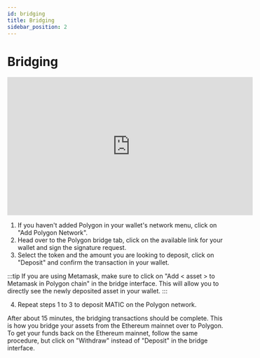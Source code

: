 ```yaml
---
id: bridging
title: Bridging
sidebar_position: 2
---
```


# Bridging

<iframe width="560" height="315" src="https://www.youtube.com/embed/gTq_CONyzWQ" title="YouTube video player" frameborder="0" allow="accelerometer; autoplay; clipboard-write; encrypted-media; gyroscope; picture-in-picture" allowfullscreen></iframe>

1. If you haven't added Polygon in your wallet's network menu, click on "Add Polygon Network".
2. Head over to the Polygon bridge tab, click on the available link for your wallet and sign the signature request.
3. Select the token and the amount you are looking to deposit, click on "Deposit" and confirm the transaction in your wallet.

:::tip
If you are using Metamask, make sure to click on "Add < asset > to Metamask in Polygon chain" in the bridge interface. This will allow you to directly see the newly deposited asset in your wallet.
:::

4. Repeat steps 1 to 3 to deposit MATIC on the Polygon network.

After about 15 minutes, the bridging transactions should be complete. This is how you bridge your assets from the Ethereum mainnet over to Polygon. To get your funds back on the Ethereum mainnet, follow the same procedure, but click on "Withdraw" instead of "Deposit" in the bridge interface.
